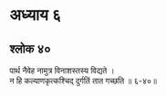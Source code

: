 # अध्याय ६

## श्लोक ४०

पार्थ नैवेह नामुत्र विनाशस्तस्य विद्यते ।<br>न हि कल्याणकृत्कश्चिद् दुर्गतिं तात गच्छति ॥ ६-४०॥<br><br>

